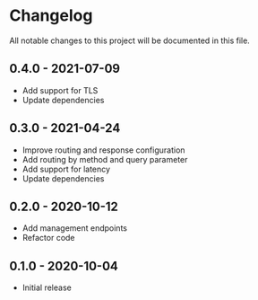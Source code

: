 # Changelog

All notable changes to this project will be documented in this file.

## 0.4.0 - 2021-07-09

- Add support for TLS
- Update dependencies

## 0.3.0 - 2021-04-24

- Improve routing and response configuration
- Add routing by method and query parameter
- Add support for latency
- Update dependencies

## 0.2.0 - 2020-10-12

- Add management endpoints
- Refactor code

## 0.1.0 - 2020-10-04

- Initial release
